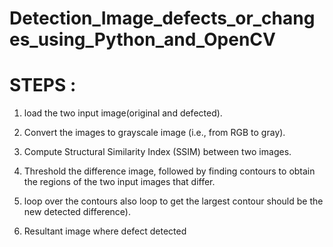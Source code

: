 # Detection_Image_defects_or_changes_using_Python_and_OpenCV
# STEPS :
1. load the two input image(original and defected).

2. Convert the images to grayscale image (i.e., from RGB to gray).

3. Compute Structural Similarity Index (SSIM) between two images.

4. Threshold the difference image, followed by finding contours to obtain the regions of the two input images that differ.

5. loop over the contours also loop to get the largest contour should be the new detected difference).

6. Resultant image where defect detected
